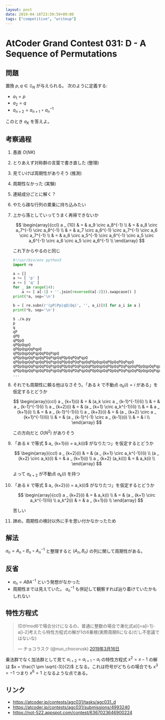 ```yaml
---
layout: post
date: 2019-04-16T23:59:59+09:00
tags: ["competitive", "writeup"]
---
```


# AtCoder Grand Contest 031: D - A Sequence of Permutations

## 問題

置換 $p, q \in \mathfrak{S} _ N$ が与えられる。
次のように定義する:

-   $a_1 = p$
-   $a_2 = q$
-   $a _ {n+2} = a _ {n+1} \circ a_n^{-1}$

このとき $a_K$ を答えよ。

## 考察過程

1.  愚直 $O(NK)$
1.  とりあえず対称群の言葉で書き直した (整理)
1.  見ていけば周期性がありそう (推測)
1.  周期性なかった (実験)
1.  連結成分ごとに解く？
1.  やたら疎な行列の累乗に持ち込みたい
1.  上から落としていってうまく再帰できないか

    $$ \begin{array}{ccl}
        a _ {10} & = & a_9 \circ a_8^{-1} \\
                 & = & a_8 \circ a_7^{-1} \circ a_8^{-1} \\
                 & = & a_7 \circ a_6^{-1} \circ a_7^{-1} \circ a_6 \circ a_7^{-1} \\
                 & = & a_6 \circ a_5^{-1} \circ a_6^{-1} \circ a_5 \circ a_6^{-1} \circ a_6 \circ a_5 \circ a_6^{-1} \\
    \end{array} $$
    
    これ下からやるのと同じ
    
    ``` python
    #!/usr/bin/env python3
    import re
    
    a = []
    a += [ 'p' ]
    a += [ 'q' ]
    for _ in range(14):
        a += [ a[-1] + ''.join(reversed(a[-2])).swapcase() ]
    print(*a, sep='\n')
    
    b = [ re.subn(r'(pP|Pp|qQ|Qq)', '', a_i)[0] for a_i in a ]
    print(*b, sep='\n')
    ```
    
    ``` console
    $ ./a.py
    p
    q
    qP
    qPQ
    qPQpQ
    qPQpQqpQ
    qPQpQqpQqPqpQ
    qPQpQqpQqPqpQqPQqPqpQ
    qPQpQqpQqPqpQqPQqPqpQqPQpQqPQqPqpQ
    qPQpQqpQqPqpQqPQqPqpQqPQpQqPQqPqpQqPQpQqpQqPQpQqPQqPqpQ
    qPQpQqpQqPqpQqPQqPqpQqPQpQqPQqPqpQqPQpQqpQqPQpQqPQqPqpQqPQpQqpQqPqpQqPQpQqpQqPQpQqPQqPqpQ
    qPQpQqpQqPqpQqPQqPqpQqPQpQqPQqPqpQqPQpQqpQqPQpQqPQqPqpQqPQpQqpQqPqpQqPQpQqpQqPQpQqPQqPqpQqPQpQqpQqPqpQqPQqPqpQqPQpQqpQqPqpQqPQpQqpQqPQpQqPQqPqpQ
    ...
    ```
    
1.  それでも周期性に頼る他はなさそう。「ある $k$ で不動点 $a_k(i) = i$ がある」を仮定するとどうか

    $$ \begin{array}{ccl}
        a _ {k+1}(i) & = & (a_k \circ a _ {k-1}^{-1})(i) \\
                     & = & a _ {k-1}^{-1}(i) \\
        a _ {k+2}(i) & = & (a _ {k+1} \circ a_k^{-1})(i) \\
                     & = & a _ {k+1}(i) \\
                     & = & a _ {k-1}^{-1}(i) \\
        a _ {k+3}(i) & = & (a _ {k+2} \circ a _ {k+1}^{-1})(i) \\
                     & = & (a _ {k-1}^{-1} \circ a _ {k-1})(i) \\
                     & = & i \\
    \end{array} $$
    
    この方向だと $O(N^2)$ がありそう
    
1.  「ある $k$ で等式 $ a_ {k+1}(i) = a_k(i)$ がなりたつ」を仮定するとどうか

    $$ \begin{array}{ccl}
        a _ {k+2}(i) & = & (a _ {k+1} \circ a_k^{-1})(i) \\
        (a _ {k+2} \circ a_k)(i) & = & a _ {k+1}(i) \\
        a _ {k+2} (a_k(i)) & = & a_k(i) \\
    \end{array} $$
    
    よって $a _ {k+2}$ が不動点 $a_k(i)$ を持つ
    
1.  「ある $k$ で等式 $ a_ {k+2}(i) = a_k(i)$ がなりたつ」を仮定するとどうか

    $$ \begin{array}{ccl}
        a _ {k+2}(i) & = & a_k(i) \\
        & = & (a _ {k+1} \circ a_k^{-1})(i) \\
        a_k^2(i) & = & a _ {k+1}(i) \\
    \end{array} $$
    
    苦しい
    
1.  諦め。周期性の検討以外に手を思い付かなかったため

## 解法

$a_n = A_n \circ B_n \circ A_n^{-1}$ と整理すると $(A_n, B_n)$ の列に関して周期性がある。

## 反省

-   $a_n = ABA^{-1}$ という発想がなかった
-   周期性までは見えていた。 $a_n^{-1}$ も併記して観察すれば辿り着けていたかもしれない

## 特性方程式

<blockquote class="twitter-tweet" data-lang="ja"><p lang="ja" dir="ltr">(Dがmod6で場合分けになるの、普通に整数の場合で漸化式a[i]=a[i-1]-a[i-2]考えたら特性方程式の解が1の6乗根(実際周期6になる)だし不思議ではないな)</p>&mdash; チョコラスク (@nuo_chocorusk) <a href="https://twitter.com/nuo_chocorusk/status/1106984852971089920?ref_src=twsrc%5Etfw">2019年3月16日</a></blockquote>

乗法群でなく加法群として見て $a _ {i+2} = a _ {i+1} - a_i$ の特性方程式 $x^2 = x - 1$ の解は $x = \frac{1 \pm \sqrt{-3}}{2}$ となる。これは符号がどちらの場合でも $x^3 = -1$ つまり $x^6 = 1$ となるような点である。

## リンク

-   <https://atcoder.jp/contests/agc031/tasks/agc031_d>
-   <https://atcoder.jp/contests/agc031/submissions/4993240>
-   <https://not-522.appspot.com/contest/6367023646900224>

